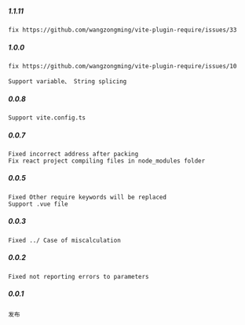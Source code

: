 
##### 1.1.11

    fix https://github.com/wangzongming/vite-plugin-require/issues/33

##### 1.0.0

    fix https://github.com/wangzongming/vite-plugin-require/issues/10

    Support variable、 String splicing

##### 0.0.8

    Support vite.config.ts 

##### 0.0.7

    Fixed incorrect address after packing
    Fix react project compiling files in node_modules folder

##### 0.0.5

    Fixed Other require keywords will be replaced
    Support .vue file

##### 0.0.3

    Fixed ../ Case of miscalculation

##### 0.0.2

    Fixed not reporting errors to parameters

##### 0.0.1

    发布